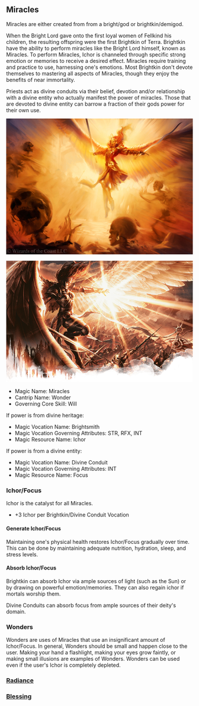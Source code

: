 ## Miracles

Miracles are either created from from a bright/god or brightkin/demigod.

When the Bright Lord gave onto the first loyal women of Fellkind his children, the resulting offspring were the first Brightkin of Terra. Brightkin have the ability to perform miracles like the Bright Lord himself, known as Miracles. To perform Miracles, Ichor is channeled through specific strong emotion or memories to receive a desired effect. Miracles require training and practice to use, harnessing one's emotions. Most Brightkin don't devote themselves to mastering all aspects of Miracles, though they enjoy the benefits of near immortality.

Priests act as divine conduits via their belief, devotion and/or relationship with a divine entity who actually manifest the power of miracles.  Those that are devoted to divine entity can barrow a fraction of their gods power for their own use.


![Copyright](Miracles.png)

![Copyright](Miracles2.png)



- Magic Name: Miracles
- Cantrip Name: Wonder
- Governing Core Skill: Will

If power is from divine heritage:
- Magic Vocation Name: Brightsmith
- Magic Vocation Governing Attributes: STR, RFX, INT
- Magic Resource Name: Ichor

If power is from a divine entity:
- Magic Vocation Name: Divine Conduit
- Magic Vocation Governing Attributes: INT
- Magic Resource Name: Focus

### Ichor/Focus

Ichor is the catalyst for all Miracles.

- +3 Ichor per Brightkin/Divine Conduit Vocation

#### Generate Ichor/Focus

Maintaining one's physical health restores Ichor/Focus gradually over time. This can be done by maintaining adequate nutrition, hydration, sleep, and stress levels.

#### Absorb Ichor/Focus

Brightkin can absorb Ichor via ample sources of light (such as the Sun) or by drawing on powerful emotion/memories. They can also regain ichor if mortals worship them.

Divine Conduits can absorb focus from ample sources of their deity's domain.

### Wonders

Wonders are uses of Miracles that use an insignificant amount of Ichor/Focus. In general, Wonders should be small and happen close to the user. Making your hand a flashlight, making your eyes grow faintly, or making small illusions are examples of Wonders. Wonders can be used even if the user's Ichor is completely depleted.

### [Radiance](./Radiance/Radiance.md)

### [Blessing](./Blessing/Blessing.md)
